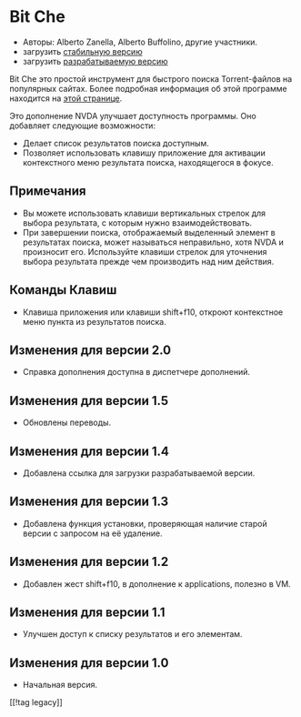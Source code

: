# Bit Che #
*   Авторы: Alberto Zanella, Alberto Buffolino, другие участники.
*   загрузить [стабильную версию][1]
*   загрузить [разрабатываемую версию][3]

Bit Che это простой инструмент для быстрого поиска Torrent-файлов на
популярных сайтах.  Более подробная информация об этой программе находится
на [этой странице][2].

Это дополнение NVDA улучшает доступность программы. Оно добавляет следующие
возможности:

*   Делает список результатов поиска доступным.
*   Позволяет использовать клавишу приложение для активации контекстного
    меню результата поиска, находящегося в фокусе.


## Примечания ##
*   Вы можете использовать клавиши вертикальных стрелок для выбора
    результата, с которым нужно взаимодействовать.
*   При завершении поиска, отображаемый выделенный элемент в результатах
    поиска, может называться неправильно, хотя NVDA и произносит
    его. Используйте клавиши стрелок для уточнения выбора результата прежде
    чем производить над ним действия.


## Команды Клавиш ##
*   Клавиша приложения или клавиши shift+f10, откроют контекстное меню
    пункта из результатов поиска.


## Изменения для версии 2.0 ##
*   Справка дополнения доступна в диспетчере дополнений.

## Изменения для версии 1.5 ##
*   Обновлены переводы.

## Изменения для версии 1.4 ##
*   Добавлена ссылка для загрузки разрабатываемой версии.

## Изменения для версии 1.3 ##
*   Добавлена функция установки, проверяющая наличие старой версии с
    запросом на её удаление.

## Изменения для версии 1.2 ##
*   Добавлен жест shift+f10, в дополнение к applications, полезно в VM.

## Изменения для версии 1.1 ##
*   Улучшен доступ к списку результатов и его элементам.

## Изменения для версии 1.0 ##
*   Начальная версия.

[[!tag legacy]]

[1]: https://addons.nvda-project.org/files/get.php?file=bc

[2]: https://www.convivea.com

[3]: https://addons.nvda-project.org/files/get.php?file=bc-dev
